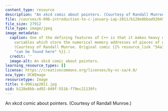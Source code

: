 ```yaml
---
content_type: resource
description: "An xkcd comic about pointers. (Courtesy of Randall Munroe.)\r\n"
file: /courses/6-096-introduction-to-c-january-iap-2011/b128e8bbad92049f5516f79ec21139fc_6-096iap2011.jpg
file_size: 27912
file_type: image/jpeg
image_metadata:
  caption: One of the defining features of C++ is that it makes heavy use of pointers,
    variables which store the numerical memory addresses of pieces of other data.
    (Courtesy of Randall Munroe. Original comic {{% resource_link "54a3d4bf-2f29-4e49-b174-7aeb6fe47c6e"
    "can be found here" %}}.)
  credit: ''
  image-alt: An xkcd comic about pointers.
learning_resource_types: []
license: https://creativecommons.org/licenses/by-nc-sa/4.0/
ocw_type: OCWImage
resourcetype: Image
title: 6-096iap2011.jpg
uid: b128e8bb-ad92-049f-5516-f79ec21139fc
---
```

An xkcd comic about pointers. (Courtesy of Randall Munroe.)
